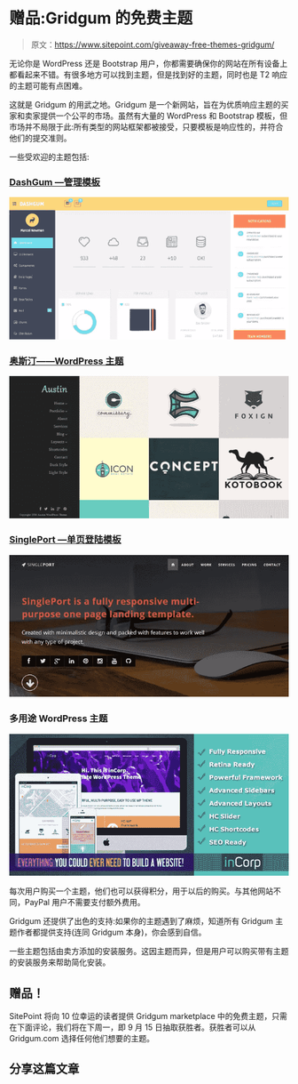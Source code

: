 # 赠品:Gridgum 的免费主题

> 原文：<https://www.sitepoint.com/giveaway-free-themes-gridgum/>

无论你是 WordPress 还是 Bootstrap 用户，你都需要确保你的网站在所有设备上都看起来不错。有很多地方可以找到主题，但是找到好的主题，同时也是 T2 响应的主题可能有点困难。

这就是 Gridgum 的用武之地。Gridgum 是一个新网站，旨在为优质响应主题的买家和卖家提供一个公平的市场。虽然有大量的 WordPress 和 Bootstrap 模板，但市场并不局限于此:所有类型的网站框架都被接受，只要模板是响应性的，并符合他们的提交准则。

一些受欢迎的主题包括:

### [DashGum —管理模板](http://gridgum.com/themes/dashgum-bootstrap-dashboard/)

![dashgum](img/a9ce67d5f4fa3b7a7b5e2c2520a9a952.png)

### [奥斯汀——WordPress 主题](http://gridgum.com/themes/austin-creative-wordpress-theme/)

![austin](img/541b00a399282b57e3edd4423f31899a.png)

### [SinglePort —单页登陆模板](http://gridgum.com/themes/singleport-clean-portfolio-template/)

![spss1](img/33eca32bca37192d5129ec73f6850aca.png)

### 多用途 WordPress 主题

![Incorp – MultiPurpose WordPress Theme ](img/b56d1640f9fb3e20949f0fe0c5819f91.png)

每次用户购买一个主题，他们也可以获得积分，用于以后的购买。与其他网站不同，PayPal 用户不需要支付额外费用。

Gridgum 还提供了出色的支持:如果你的主题遇到了麻烦，知道所有 Gridgum 主题作者都提供支持(连同 Gridgum 本身)，你会感到自信。

一些主题包括由卖方添加的安装服务。这因主题而异，但是用户可以购买带有主题的安装服务来帮助简化安装。

## 赠品！

SitePoint 将向 10 位幸运的读者提供 Gridgum marketplace 中的免费主题，只需在下面评论，我们将在下周一，即 9 月 15 日抽取获胜者。获胜者可以从 Gridgum.com 选择任何他们想要的主题。

## 分享这篇文章